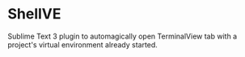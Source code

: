 # ShellVE
Sublime Text 3 plugin to automagically open TerminalView tab with a project's virtual environment already started.
